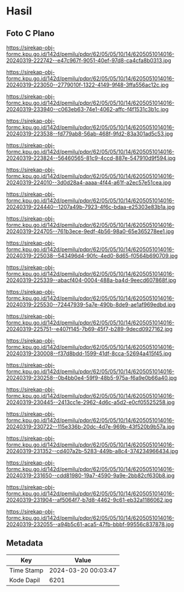 # Hasil

## Foto C Plano

https://sirekap-obj-formc.kpu.go.id/142d/pemilu/pdpr/62/05/05/10/14/6205051014016-20240319-222742--e47c967f-9051-40ef-97d8-ca4cfa8b0313.jpg

https://sirekap-obj-formc.kpu.go.id/142d/pemilu/pdpr/62/05/05/10/14/6205051014016-20240319-223050--2779010f-1322-4149-9f48-3ffa556ac12c.jpg

https://sirekap-obj-formc.kpu.go.id/142d/pemilu/pdpr/62/05/05/10/14/6205051014016-20240319-233940--c063eb63-74e1-4062-affc-f4f1531c3b1c.jpg

https://sirekap-obj-formc.kpu.go.id/142d/pemilu/pdpr/62/05/05/10/14/6205051014016-20240319-223538--fd779ab8-56ab-468f-9fd2-83a301ad5c53.jpg

https://sirekap-obj-formc.kpu.go.id/142d/pemilu/pdpr/62/05/05/10/14/6205051014016-20240319-223824--56460565-81c9-4ccd-887e-547910d9f594.jpg

https://sirekap-obj-formc.kpu.go.id/142d/pemilu/pdpr/62/05/05/10/14/6205051014016-20240319-224010--3d0d28a4-aaaa-4f44-a61f-a2ec57e51cea.jpg

https://sirekap-obj-formc.kpu.go.id/142d/pemilu/pdpr/62/05/05/10/14/6205051014016-20240319-224440--1207a49b-7923-4f6c-bdaa-e25303e83b1a.jpg

https://sirekap-obj-formc.kpu.go.id/142d/pemilu/pdpr/62/05/05/10/14/6205051014016-20240319-224705--761b3ece-9edf-4b56-98a0-65e365278ee1.jpg

https://sirekap-obj-formc.kpu.go.id/142d/pemilu/pdpr/62/05/05/10/14/6205051014016-20240319-225038--543496d4-90fc-4ed0-8d65-f0564b690709.jpg

https://sirekap-obj-formc.kpu.go.id/142d/pemilu/pdpr/62/05/05/10/14/6205051014016-20240319-225339--abacf404-0004-488a-ba4d-9eecd607868f.jpg

https://sirekap-obj-formc.kpu.go.id/142d/pemilu/pdpr/62/05/05/10/14/6205051014016-20240319-225530--72447939-5a7e-490b-8de9-ae1af969edbd.jpg

https://sirekap-obj-formc.kpu.go.id/142d/pemilu/pdpr/62/05/05/10/14/6205051014016-20240319-225751--e407f145-7b69-45f7-b289-9decd0927162.jpg

https://sirekap-obj-formc.kpu.go.id/142d/pemilu/pdpr/62/05/05/10/14/6205051014016-20240319-230008--f37d8bdd-1599-41df-8cca-52694a415f45.jpg

https://sirekap-obj-formc.kpu.go.id/142d/pemilu/pdpr/62/05/05/10/14/6205051014016-20240319-230258--0b4bb0e4-59f9-48b5-975a-f6a9e0b66a40.jpg

https://sirekap-obj-formc.kpu.go.id/142d/pemilu/pdpr/62/05/05/10/14/6205051014016-20240319-230445--2413cc1e-2962-4d6c-a5d2-e0cf05525258.jpg

https://sirekap-obj-formc.kpu.go.id/142d/pemilu/pdpr/62/05/05/10/14/6205051014016-20240319-230722--115e336b-20dc-4d7e-969b-43f520b9b57a.jpg

https://sirekap-obj-formc.kpu.go.id/142d/pemilu/pdpr/62/05/05/10/14/6205051014016-20240319-231352--cd407a2b-5283-449b-a8c4-374234966434.jpg

https://sirekap-obj-formc.kpu.go.id/142d/pemilu/pdpr/62/05/05/10/14/6205051014016-20240319-231650--cdd81980-19a7-4590-9a9e-2bb82cf630b8.jpg

https://sirekap-obj-formc.kpu.go.id/142d/pemilu/pdpr/62/05/05/10/14/6205051014016-20240319-231904--af5064f7-b7d8-4462-9c61-eb32a1186062.jpg

https://sirekap-obj-formc.kpu.go.id/142d/pemilu/pdpr/62/05/05/10/14/6205051014016-20240319-232055--a94b5c61-aca5-47fb-bbbf-99556c837878.jpg


## Metadata

| Key        | Value               |
| ---------- | ------------------- |
| Time Stamp | 2024-03-20 00:03:47 |
| Kode Dapil | 6201                |



